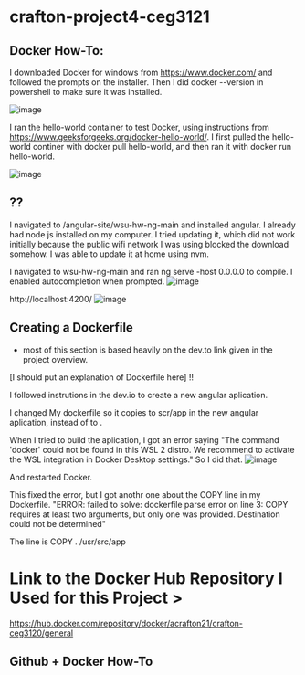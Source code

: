 # crafton-project4-ceg3121


## Docker How-To:

I downloaded Docker for windows from https://www.docker.com/ and followed the prompts on the installer. Then I did docker --version in powershell to make sure it was installed.
  
![image](https://github.com/user-attachments/assets/410dd96c-bde8-4160-acc7-9dea1256ab6a)

      
I ran the hello-world container to test Docker, using instructions from https://www.geeksforgeeks.org/docker-hello-world/.
I first pulled the hello-world continer with docker pull hello-world, and then ran it with docker run hello-world. 
  
![image](https://github.com/user-attachments/assets/1fbf9e40-40b8-4f0f-9fba-f600ffece131)


## ??
I navigated to /angular-site/wsu-hw-ng-main and installed angular. 
I already had node js installed on my computer. I tried updating it, which did not work initially because the public wifi network I was using blocked the download somehow. I was able to update it at home using nvm. 


I navigated to wsu-hw-ng-main and ran ng serve -host 0.0.0.0 to compile. 
I enabled autocompletion when prompted.
![image](https://github.com/user-attachments/assets/2fb7a683-7e9b-4e15-8fe0-12ccb068e881)

http://localhost:4200/
![image](https://github.com/user-attachments/assets/84671484-acba-47ad-bc07-4ec936c4a49a)


## Creating a Dockerfile
- most of this section is based heavily on the dev.to link given in the project overview.

[I should put an explanation of Dockerfile here] !! 

I followed instrutions in the dev.io to create a new angular aplication. 

I changed My dockerfile so it copies to scr/app in the new angular aplication, instead of to .

When I tried to build the aplication, I got an error saying "The command 'docker' could not be found in this WSL 2 distro.
We recommend to activate the WSL integration in Docker Desktop settings." So I did that.
![image](https://github.com/user-attachments/assets/3eebf4fb-7bb9-496a-83f1-c6524748785b)

And restarted Docker. 

This fixed the error, but I got anothr one about the COPY line in my Dockerfile. "ERROR: failed to solve: dockerfile parse error on line 3: COPY requires at least two arguments, but only one was provided. Destination could not be determined"

The line is COPY . /usr/src/app 







# Link to the Docker Hub Repository I Used for this Project > 
  https://hub.docker.com/repository/docker/acrafton21/crafton-ceg3120/general

## Github + Docker How-To





  
